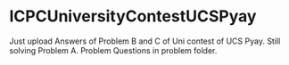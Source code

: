 # ICPCUniversityContestUCSPyay
Just upload
Answers of Problem B and C of Uni contest of UCS Pyay.
Still solving Problem A.
Problem Questions in problem folder.
